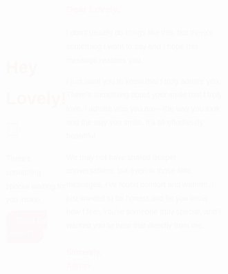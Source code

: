 <!DOCTYPE html>
<html lang="en">
<head>
  <meta charset="UTF-8" />
  <meta name="viewport" content="width=device-width, initial-scale=1.0"/>
  <title>Just For You</title>
  <style>
    body {
      margin: 0;
      font-family: 'Comic Sans MS', cursive, sans-serif;
      background: linear-gradient(135deg, #ff9a9e 0%, #fad0c4 100%);
      display: flex;
      justify-content: center;
      align-items: center;
      height: 100vh;
      overflow: hidden;
      animation: fadeIn 2s ease-in;
    }

    .container {
      text-align: center;
      background: white;
      padding: 30px;
      border-radius: 20px;
      box-shadow: 0 8px 16px rgba(0,0,0,0.2);
      animation: popUp 1s ease-in-out;
    }

    h1 {
      font-size: 2.5rem;
      color: #ff4e50;
      margin-bottom: 10px;
    }

    p {
      font-size: 1.2rem;
      color: #444;
      margin-bottom: 20px;
    }

    a {
      text-decoration: none;
      background: #ff6f91;
      color: white;
      padding: 12px 25px;
      border-radius: 30px;
      font-size: 1.1rem;
      transition: background 0.3s ease;
    }

    a:hover {
      background: #ff3e6c;
    }

    @keyframes fadeIn {
      from {opacity: 0;}
      to {opacity: 1;}
    }

    @keyframes popUp {
      0% {transform: scale(0.5);}
      100% {transform: scale(1);}
    }
  </style>
</head>
<body>
  <div class="container">
    <h1>Hey Lovely! 🌸</h1>
    <p>There's something special waiting for you inside.</p>
    <a href="letter.html">Read the Letter 💌</a>
  </div>
</body>
</html>

<!DOCTYPE html>
<html lang="en">
<head>
  <meta charset="UTF-8" />
  <meta name="viewport" content="width=device-width, initial-scale=1.0"/>
  <title>Dear Lovely</title>
  <style>
    body {
      margin: 0;
      font-family: 'Comic Sans MS', cursive, sans-serif;
      background: #fff0f5;
      color: #444;
      padding: 50px 20px;
      line-height: 1.8;
      animation: fadeIn 1.5s ease;
    }

    .letter {
      max-width: 700px;
      margin: auto;
      background: white;
      padding: 40px;
      border-radius: 15px;
      box-shadow: 0 8px 16px rgba(0,0,0,0.1);
    }

    h2 {
      color: #e75480;
      margin-bottom: 20px;
    }

    p {
      font-size: 1.1rem;
      margin-bottom: 15px;
    }

    .signature {
      margin-top: 30px;
      font-weight: bold;
      color: #e75480;
    }

    @keyframes fadeIn {
      from {opacity: 0;}
      to {opacity: 1;}
    }
  </style>
</head>
<body>
  <div class="letter">
    <h2>Dear Lovely,</h2>
    <p>I don’t usually do things like this, but there’s something I want to say and I hope this message reaches you.</p>
    <p>I just want you to know that I truly admire you. There’s something about your smile that I truly love. I admire who you are—the way you look and the way you smile. It’s all effortlessly beautiful.</p>
    <p>We may not have shared deeper conversations, but even in those little messages, I’ve found comfort and warmth. I just wanted to be honest and let you know how I feel. You’re someone truly special, and I wanted you to hear that directly from me.</p>
    <p class="signature">Sincerely,<br/>Adrian</p>
  </div>
</body>
</html>

